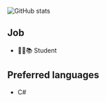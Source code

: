 ![GitHub stats](https://github-readme-stats.vercel.app/api?username=pid011&show_icons=true&theme=synthwave)

## Job
- 👨‍💼📚 Student

## Preferred languages
- C#
